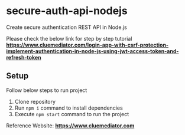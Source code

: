 # secure-auth-api-nodejs
Create secure authentication REST API in Node.js

Please check the below link for step by step tutorial
**https://www.cluemediator.com/login-app-with-csrf-protection-implement-authentication-in-node-js-using-jwt-access-token-and-refresh-token**

## Setup
Follow below steps to run project

1. Clone repository
2. Run `npm i` command to install dependencies
3. Execute `npm start` command to run the project

Reference Website: **https://www.cluemediator.com**
